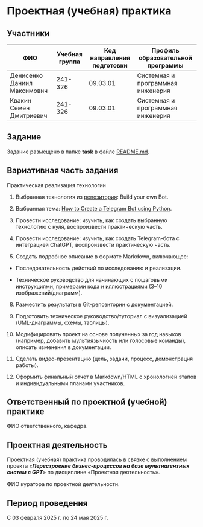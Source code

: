 # Проектная (учебная) практика

## Участники

| ФИО | Учебная группа | Код направления подготовки | Профиль образовательной программы |
|-|-|-|-|
| Денисенко Даниил Максимович | 241-326 | 09.03.01 | Системная и программная инженерия |
| Квакин Семен Дмитриевич | 241-326 | 09.03.01 | Системная и программная инженерия|

## Задание

Задание размещено в папке **task** в файле [README.md](task/README.md).

## Вариативная часть задания

Практическая реализация технологии

1. Выбранная технология из [репозитория](https://github.com/codecrafters-io/build-your-own-x): Build your own Bot.

2. Выбранная тема: [How to Create a Telegram Bot using Python](https://www.freecodecamp.org/news/how-to-create-a-telegram-bot-using-python/).

3. Провести исследование: изучить, как создать выбранную технологию с нуля, воспроизвести практическую часть.

4. Провести исследование: изучить, как создать Telegram-бота с интеграцией ChatGPT, воспроизвести практическую часть.

5. Создать подробное описание в формате Markdown, включающее:

  - Последовательность действий по исследованию и реализации.

  - Техническое руководство для начинающих с пошаговыми инструкциями, примерами кода и иллюстрациями (3–10 изображений/диаграмм).

8. Разместить результаты в Git-репозитории с документацией.

9. Подготовить техническое руководство/туториал с визуализацией (UML-диаграммы, схемы, таблицы).

10. Модифицировать проект на основе полученных за год навыков (например, добавить мультиязычность или голосовые команды), описать изменения в документации.

11. Сделать видео-презентацию (цель, задачи, процесс, демонстрация работы).

12. Оформить финальный отчет в Markdown/HTML с хронологией этапов и индивидуальными планами участников.

## Ответственный по проектной (учебной) практике

ФИО ответственного, кафедра.

## Проектная деятельность

Проектная (учебная) практика проводилась в связке с выполнением проекта «***Перестроение бизнес-процессов на базе мультиагентных систем с GPT***» по дисциплине «Проектная деятельность».

ФИО куратора по проектной деятельности.

## Период проведения

С 03 февраля 2025 г. по 24 мая 2025 г.
